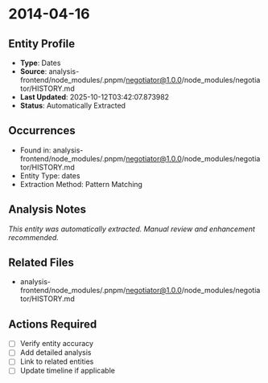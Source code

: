 # 2014-04-16

## Entity Profile
- **Type**: Dates
- **Source**: analysis-frontend/node_modules/.pnpm/negotiator@1.0.0/node_modules/negotiator/HISTORY.md
- **Last Updated**: 2025-10-12T03:42:07.873982
- **Status**: Automatically Extracted

## Occurrences
- Found in: analysis-frontend/node_modules/.pnpm/negotiator@1.0.0/node_modules/negotiator/HISTORY.md
- Entity Type: dates
- Extraction Method: Pattern Matching

## Analysis Notes
*This entity was automatically extracted. Manual review and enhancement recommended.*

## Related Files
- analysis-frontend/node_modules/.pnpm/negotiator@1.0.0/node_modules/negotiator/HISTORY.md

## Actions Required
- [ ] Verify entity accuracy
- [ ] Add detailed analysis
- [ ] Link to related entities
- [ ] Update timeline if applicable
